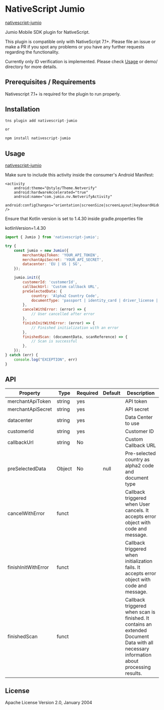 # NativeScript Jumio

[nativescript-jumio](https://github.com/mattCCC/nativescript-jumio)

Jumio Mobile SDK plugin for NativeScript.

This plugin is compatible only with NativeScript 7.1+. Please file an issue or make a PR if you spot any problems or you have any further requests regarding the functionality.

Currently only ID verification is implemented. Please check [Usage](#usage) or demo/ directory for more details.

## Prerequisites / Requirements

Nativescript 7.1+ is required for the plugin to run properly.

## Installation

```javascript
tns plugin add nativescript-jumio

or

npm install nativescript-jumio
```

## Usage

[nativescript-jumio](https://www.npmjs.com/package/nativescript-jumio)

Make sure to include this activity inside the consumer's Android Manifest:

```
<activity
    android:theme="@style/Theme.Netverify"
    android:hardwareAccelerated="true"
    android:name="com.jumio.nv.NetverifyActivity"
    android:configChanges="orientation|screenSize|screenLayout|keyboardHidden" />
```


Ensure that Kotlin version is set to 1.4.30 inside gradle.properties file

kotlinVersion=1.4.30

```javascript
import { Jumio } from 'nativescript-jumio';

try {
    const jumio = new Jumio({
        merchantApiToken: 'YOUR_API_TOKEN',
        merchantApiSecret: 'YOUR_API_SECRET',
        datacenter: 'EU | US | SG',
    });

    jumio.init({
        customerId: 'customerId',
        callbackUrl: 'Custom callback URL',
        preSelectedData: {
            country: 'Alpha2 Country Code',
            documentType: 'passport | identity_card | driver_license | visa',
        },
        cancelWithError: (error) => {
            // User cancelled after error
        },
        finishInitWithError: (error) => {
            // Finished initialization with an error
        },
        finishedScan: (documentData, scanReference) => {
            // Scan is successful
        },
    });
} catch (err) {
    console.log("EXCEPTION", err)
}

```
## API

| Property | Type | Required | Default | Description |
| --- | --- | --- | --- | --- |
| merchantApiToken | string | yes |  | API token |
| merchantApiSecret | string | yes |  | API secret |
| datacenter | string | yes | | Data Center to use
| customerId | string | yes | | Customer ID
| callbackUrl | string | No | | Custom Callback URL
| preSelectedData | Object | No | null | Pre-selected country as alpha2 code and document type
| cancelWithError | funct |  |  | Callback triggered when User cancels. It accepts error object with code and message. |
| finishInitWithError | funct |  |  | Callback triggered when initialization fails. It accepts error object with code and message. |
| finishedScan | funct |  |  | Callback triggered when scan is finished. It contains an extended Document Data with all necessary information about processing results. |

## License

Apache License Version 2.0, January 2004
